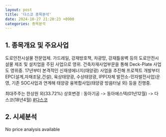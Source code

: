 ```yaml
---
layout: post
title: '다스코 종목분석'
date: 2024-10-27 21:20:23 +0900
categories: 종목분석
---
```


## 1. 종목개요 및 주요사업

도로안전시설물 전문업체. 가드레일, 강재방호책, 차광망, 강재틀옹벽 등의 도로안전시설물 제조 및 설치업을 주된 사업으로 영위. 건축자재사업부문을 통해 Deck-Plate 사업도 영위중. 17년부터 본격적인 신재생에너지(태양광) 사업을 추진해 프로젝트 개발부터 EPC(설계,자재조달,건설), 육상태양광, 수상태양광, IPP(자체 발전소-민자발전사업)운영, 기존 SOC사업과 연계해 태양광 융복합사업(태양광 방음터널 외) 등을 진행중.

최대주주는 한상원 외(33.72%) 상호변경 : 동아기공 -> 동아에스텍(01년12월) -> 다스코(18년4월)
[#다스코](#)

## 2. 시세분석

No price analysis available
